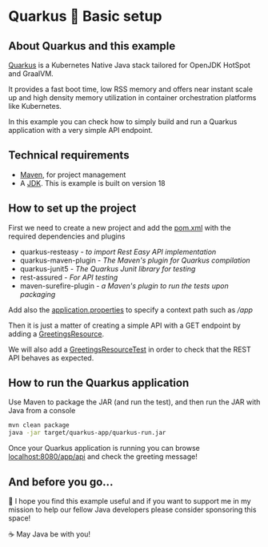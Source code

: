 # Quarkus :wrench: Basic setup

## About Quarkus and this example

[Quarkus](https://quarkus.io/) is a Kubernetes Native Java stack tailored for OpenJDK HotSpot and GraalVM.

It provides a fast boot time, low RSS memory and offers near instant scale up and high density memory utilization in container orchestration platforms like Kubernetes.

In this example you can check how to simply build and run a Quarkus application with a very simple API endpoint.

## Technical requirements

- [Maven](https://maven.apache.org/), for project management
- A [JDK](https://www.oracle.com/java/technologies/downloads). This is example is built on version 18

## How to set up the project

First we need to create a new project and add the [pom.xml](pom.xml) with the required dependencies and plugins
  - quarkus-resteasy - _to import Rest Easy API implementation_
  - quarkus-maven-plugin - _The Maven's plugin for Quarkus compilation_
  - quarkus-junit5 - _The Quarkus Junit library for testing_
  - rest-assured - _For API testing_
  - maven-surefire-plugin - _a Maven's plugin to run the tests upon packaging_

Add also the [application.properties](src/main/resources/application.properties) to specify a context path such as _/app_

Then it is just a matter of creating a simple API with a GET endpoint by adding a  [GreetingsResource](src/main/java/com/codewithhades/quarkus/basicsetup/GreetingsResource.java).

We will also add a [GreetingsResourceTest](src/test/java/com/codewithhades/quarkus/basicsetup/GreetingsResourceTest.java) in order to check that the REST API behaves as expected.

## How to run the Quarkus application

Use Maven to package the JAR (and run the test), and then run the JAR with Java from a console
````bash
mvn clean package  
java -jar target/quarkus-app/quarkus-run.jar
````
Once your Quarkus application is running you can browse [localhost:8080/app/api](http://localhost:8080/app) and check the greeting message!

## And before you go...

:pray: I hope you find this example useful and if you want to support me in my mission to help our fellow Java developers please consider sponsoring this space!

:coffee: May Java be with you!
